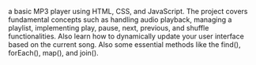 a basic MP3 player using HTML, CSS, and JavaScript. The project covers fundamental concepts such as handling audio playback, managing a playlist, implementing play, pause, next, previous, and shuffle functionalities. Also learn how to dynamically update your user interface based on the current song. Also some essential methods like the find(), forEach(), map(), and join().
